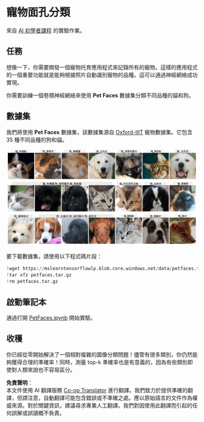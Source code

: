 <!--
CO_OP_TRANSLATOR_METADATA:
{
  "original_hash": "f3d2cee9cb3c52160419e560c57a690e",
  "translation_date": "2025-08-24T22:00:06+00:00",
  "source_file": "lessons/4-ComputerVision/07-ConvNets/lab/README.md",
  "language_code": "tw"
}
-->
# 寵物面孔分類

來自 [AI 初學者課程](https://github.com/microsoft/ai-for-beginners) 的實驗作業。

## 任務

想像一下，你需要開發一個寵物托育應用程式來記錄所有的寵物。這樣的應用程式的一個重要功能就是能夠根據照片自動識別寵物的品種。這可以通過神經網絡成功實現。

你需要訓練一個卷積神經網絡來使用 **Pet Faces** 數據集分類不同品種的貓和狗。

## 數據集

我們將使用 **Pet Faces** 數據集，該數據集源自 [Oxford-IIIT](https://www.robots.ox.ac.uk/~vgg/data/pets/) 寵物數據集。它包含 35 種不同品種的狗和貓。

![我們將處理的數據集](../../../../../../translated_images/data.50b2a9d5484bdbf0f52f5765b381cec9efe2bd296a98f007f90bedb6ac67f2a8.tw.png)

要下載數據集，請使用以下程式碼片段：

```python
!wget https://mslearntensorflowlp.blob.core.windows.net/data/petfaces.tar.gz
!tar xfz petfaces.tar.gz
!rm petfaces.tar.gz
```

## 啟動筆記本

通過打開 [PetFaces.ipynb](../../../../../../lessons/4-ComputerVision/07-ConvNets/lab/PetFaces.ipynb) 開始實驗。

## 收穫

你已經從零開始解決了一個相對複雜的圖像分類問題！儘管有很多類別，你仍然能夠獲得合理的準確率！同時，測量 top-k 準確率也是有意義的，因為有些類別即使對人類來說也不容易區分。

**免責聲明**：  
本文件使用 AI 翻譯服務 [Co-op Translator](https://github.com/Azure/co-op-translator) 進行翻譯。我們致力於提供準確的翻譯，但請注意，自動翻譯可能包含錯誤或不準確之處。應以原始語言的文件作為權威來源。對於關鍵資訊，建議尋求專業人工翻譯。我們對因使用此翻譯而引起的任何誤解或誤讀概不負責。